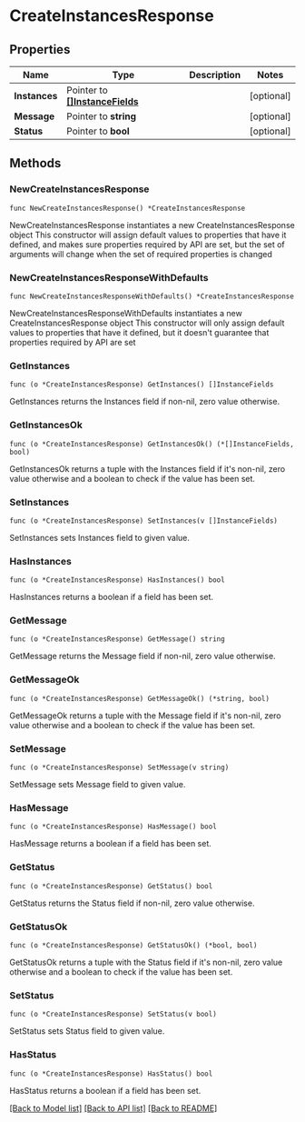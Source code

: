 # CreateInstancesResponse

## Properties

Name | Type | Description | Notes
------------ | ------------- | ------------- | -------------
**Instances** | Pointer to [**[]InstanceFields**](InstanceFields.md) |  | [optional] 
**Message** | Pointer to **string** |  | [optional] 
**Status** | Pointer to **bool** |  | [optional] 

## Methods

### NewCreateInstancesResponse

`func NewCreateInstancesResponse() *CreateInstancesResponse`

NewCreateInstancesResponse instantiates a new CreateInstancesResponse object
This constructor will assign default values to properties that have it defined,
and makes sure properties required by API are set, but the set of arguments
will change when the set of required properties is changed

### NewCreateInstancesResponseWithDefaults

`func NewCreateInstancesResponseWithDefaults() *CreateInstancesResponse`

NewCreateInstancesResponseWithDefaults instantiates a new CreateInstancesResponse object
This constructor will only assign default values to properties that have it defined,
but it doesn't guarantee that properties required by API are set

### GetInstances

`func (o *CreateInstancesResponse) GetInstances() []InstanceFields`

GetInstances returns the Instances field if non-nil, zero value otherwise.

### GetInstancesOk

`func (o *CreateInstancesResponse) GetInstancesOk() (*[]InstanceFields, bool)`

GetInstancesOk returns a tuple with the Instances field if it's non-nil, zero value otherwise
and a boolean to check if the value has been set.

### SetInstances

`func (o *CreateInstancesResponse) SetInstances(v []InstanceFields)`

SetInstances sets Instances field to given value.

### HasInstances

`func (o *CreateInstancesResponse) HasInstances() bool`

HasInstances returns a boolean if a field has been set.

### GetMessage

`func (o *CreateInstancesResponse) GetMessage() string`

GetMessage returns the Message field if non-nil, zero value otherwise.

### GetMessageOk

`func (o *CreateInstancesResponse) GetMessageOk() (*string, bool)`

GetMessageOk returns a tuple with the Message field if it's non-nil, zero value otherwise
and a boolean to check if the value has been set.

### SetMessage

`func (o *CreateInstancesResponse) SetMessage(v string)`

SetMessage sets Message field to given value.

### HasMessage

`func (o *CreateInstancesResponse) HasMessage() bool`

HasMessage returns a boolean if a field has been set.

### GetStatus

`func (o *CreateInstancesResponse) GetStatus() bool`

GetStatus returns the Status field if non-nil, zero value otherwise.

### GetStatusOk

`func (o *CreateInstancesResponse) GetStatusOk() (*bool, bool)`

GetStatusOk returns a tuple with the Status field if it's non-nil, zero value otherwise
and a boolean to check if the value has been set.

### SetStatus

`func (o *CreateInstancesResponse) SetStatus(v bool)`

SetStatus sets Status field to given value.

### HasStatus

`func (o *CreateInstancesResponse) HasStatus() bool`

HasStatus returns a boolean if a field has been set.


[[Back to Model list]](../README.md#documentation-for-models) [[Back to API list]](../README.md#documentation-for-api-endpoints) [[Back to README]](../README.md)


